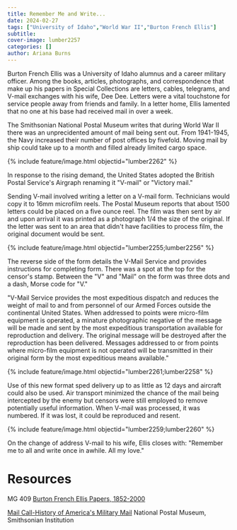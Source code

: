 ```yaml
---
title: Remember Me and Write...
date: 2024-02-27 
tags: ["University of Idaho","World War II","Burton French Ellis"]
subtitle: 
cover-image: lumber2257
categories: []
author: Ariana Burns
---
```

Burton French Ellis was a University of Idaho alumnus and a career military officer. Among the books, articles, photographs, and correspondence that make up his papers in Special Collections are letters, cables, telegrams, and V-mail exchanges with his wife, Dee Dee. Letters were a vital touchstone for service people away from friends and family. In a letter home, Ellis lamented that no one at his base had received mail in over a week. 

The Smithsonian National Postal Museum writes that during World War II there was an unprecidented amount of mail being sent out. From 1941-1945, the Navy increased their number of post offices by fivefold. Moving mail by ship could take up to a month and filled already limited cargo space.  

{% include feature/image.html objectid="lumber2262" %}

In response to the rising demand, the United States adopted the British Postal Service's Airgraph renaming it "V-mail" or "Victory mail."

Sending V-mail involved writing a letter on a V-mail form. Technicians would copy it to 16mm microfilm reels. The Postal Museum reports that about 1500 letters could be placed on a five ounce reel. The film was then sent by air and upon arrival it was printed as a photograph 1/4 the size of the original. If the letter was sent to an area that didn't have facilities to process film, the original document would be sent.

{% include feature/image.html objectid="lumber2255;lumber2256" %}

The reverse side of the form details the V-Mail Service and provides instructions for completing form. There was a spot at the top for the censor's stamp. Between the "V" and "Mail" on the form was three dots and a dash, Morse code for "V."

"V-Mail Service provides the most expeditious dispatch and reduces the weight of mail to and from personnel of our Armed Forces outside the continental United States. When addressed to points were micro-film equipment is operated, a minature photographic negative of the message will be made and sent by the most expeditious transportation available for reproduction and delivery. The original message will be destroyed after the reproduction has been delivered. Messages addressed to or from points where micro-film equipment is not operated will be transmitted in their original form by the most expeditious means available."

{% include feature/image.html objectid="lumber2261;lumber2258" %}

 Use of this new format sped delivery up to as little as 12 days and aircraft could also be used. Air transport minimized the chance of the mail being intercepted by the enemy but censors were still employed to remove potentially useful information. When V-mail was processed, it was numbered. If it was lost, it could be reproduced and resent.

{% include feature/image.html objectid="lumber2259;lumber2260" %}

On the change of address V-mail to his wife, Ellis closes with: "Remember me to all and write once in awhile. All my love."

# Resources

MG 409 [Burton French Ellis Papers, 1852-2000](https://archiveswest.orbiscascade.org/ark:80444/xv16422?q=ellis)

[Mail Call-History of America's Military Mail](https://postalmuseum.si.edu/exhibition/mail-call-the-mail-piece/delivering-more)  National Postal Museum, Smithsonian Institution